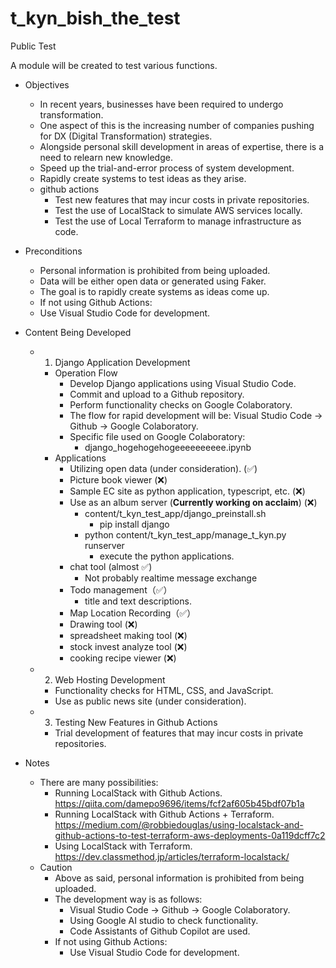 # t_kyn_bish_the_test
Public Test

A module will be created to test various functions.

* Objectives
  * In recent years, businesses have been required to undergo transformation.
  * One aspect of this is the increasing number of companies pushing for DX (Digital Transformation) strategies.
  * Alongside personal skill development in areas of expertise, there is a need to relearn new knowledge.
  * Speed up the trial-and-error process of system development.
  * Rapidly create systems to test ideas as they arise.
  * github actions
    * Test new features that may incur costs in private repositories.
    * Test the use of LocalStack to simulate AWS services locally.
    * Test the use of Local Terraform to manage infrastructure as code.

* Preconditions
  * Personal information is prohibited from being uploaded.
  * Data will be either open data or generated using Faker.
  * The goal is to rapidly create systems as ideas come up.
  * If not using Github Actions:
  * Use Visual Studio Code for development.

* Content Being Developed
  * 1) Django Application Development
    * Operation Flow
      * Develop Django applications using Visual Studio Code.
      * Commit and upload to a Github repository.
      * Perform functionality checks on Google Colaboratory.
      * The flow for rapid development will be: Visual Studio Code → Github → Google Colaboratory.
      * Specific file used on Google Colaboratory:
        * django_hogehogehogeeeeeeeeee.ipynb
    * Applications
      * Utilizing open data (under consideration). (✅)
      * Picture book viewer (❌)
      * Sample EC site as python application, typescript, etc. (❌)
      * Use as an album server (**Currently working on acclaim**) (❌)
          * content/t_kyn_test_app/django_preinstall.sh
            * pip install django
          * python content/t_kyn_test_app/manage_t_kyn.py runserver
            * execute the python applications.
      * chat tool (almost ✅)
        * Not probably realtime message exchange
      * Todo management（✅）
        * title and text descriptions.
      * Map Location Recording（✅）
      * Drawing tool (❌)
      * spreadsheet making tool (❌)
      * stock invest analyze tool (❌)
      * cooking recipe viewer (❌)

  * 2) Web Hosting Development
    * Functionality checks for HTML, CSS, and JavaScript.
    * Use as public news site (under consideration).

  * 3) Testing New Features in Github Actions
    * Trial development of features that may incur costs in private repositories.

* Notes
  * There are many possibilities:
    * Running LocalStack with Github Actions.
      https://qiita.com/damepo9696/items/fcf2af605b45bdf07b1a
    * Running LocalStack with Github Actions + Terraform.
      https://medium.com/@robbiedouglas/using-localstack-and-github-actions-to-test-terraform-aws-deployments-0a119dcff7c2
    * Using LocalStack with Terraform.
      https://dev.classmethod.jp/articles/terraform-localstack/
  * Caution
    * Above as said, personal information is prohibited from being uploaded.
    * The development way is as follows:
      * Visual Studio Code → Github → Google Colaboratory.
      * Using Google AI studio to check functionality.
      * Code Assistants of Github Copilot are used.
    * If not using Github Actions:
      * Use Visual Studio Code for development.